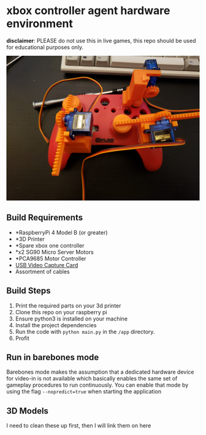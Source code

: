 # xbox controller agent hardware environment 

__disclaimer__: PLEASE do not use this in live games, this repo should be used for educational purposes only. 

![pic of the rig](images/20210111_231910.jpg)
## Build Requirements
- *RaspberryPi 4 Model B (or greater)
- *3D Printer
- *Spare xbox one controller
- *x2 SG90 Micro Server Motors
- *PCA9685 Motor Controller
- [USB Video Capture Card](https://www.amazon.com/gp/product/B08LPT3T12/ref=ppx_yo_dt_b_asin_title_o01_s00?ie=UTF8&psc=1)
- Assortment of cables 

## Build Steps
1. Print the required parts on your 3d printer
2. Clone this repo on your raspberry pi
3. Ensure python3 is installed on your machine
4. Install the project dependencies
5. Run the code with `python main.py` in the `/app` directory.
6. Profit

## Run in barebones mode
Barebones mode makes the assumption that a dedicated hardware device for video-in is not available which basically enables the same set of gameplay procedures to run continuously. 
You can enable that mode by using the flag `--nopredict=true` when starting the application

## 3D Models
I need to clean these up first, then I will link them on here
